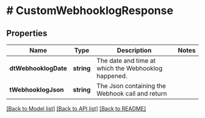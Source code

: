 # # CustomWebhooklogResponse

## Properties

Name | Type | Description | Notes
------------ | ------------- | ------------- | -------------
**dtWebhooklogDate** | **string** | The date and time at which the Webhooklog happened. |
**tWebhooklogJson** | **string** | The Json containing the Webhook call and return |

[[Back to Model list]](../../README.md#models) [[Back to API list]](../../README.md#endpoints) [[Back to README]](../../README.md)
